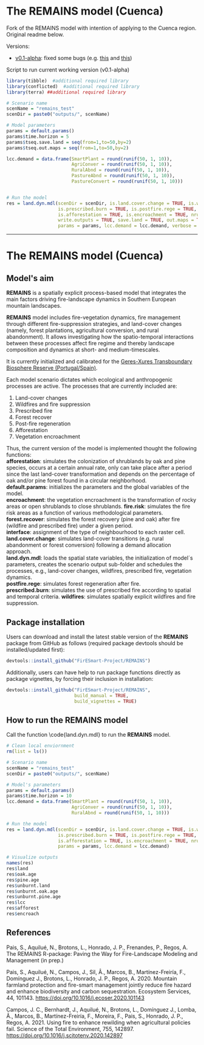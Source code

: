 # The REMAINS model (Cuenca) 

Fork of the REMAINS model with intention of applying to the Cuenca region. Original readme below. 

Versions:
- [v0.1-alpha](https://github.com/jamesdamillington/REMAINSCuenca/releases/tag/v0.1-alpha): fixed some bugs (e.g. [this](https://github.com/jamesdamillington/REMAINSCuenca/commit/cdc2d02de7497326047d34a2f805f876595b80f1) and [this](https://github.com/jamesdamillington/REMAINSCuenca/commit/dfe58286dd2dac9e76d5a246ba8690ce89dc2664)) 

Script to run current working version (v0.1-alpha)

```R
library(tibble)  #additional required library
library(conflicted)  #additional required library
library(terra) ##additional required library

# Scenario name
scenName = "remains_test"
scenDir = paste0("outputs/", scenName)

# Model parameters
params = default.params()
params$time.horizon = 5
params$tseq.save.land = seq(from=1,to=50,by=2)
params$tseq.out.maps = seq(from=1,to=50,by=2)

lcc.demand = data.frame(SmartPlant = round(runif(50, 1, 10)), 
                        AgriConver = round(runif(50, 1, 10)), 
                        RuralAbnd = round(runif(50, 1, 10)),
                        PastureAbnd = round(runif(50, 1, 10)),
                        PastureConvert = round(runif(50, 1, 10)))


# Run the model
res = land.dyn.mdl(scenDir = scenDir, is.land.cover.change = TRUE, is.wildfire = TRUE,
                   is.prescribed.burn = TRUE, is.postfire.rege = TRUE, is.forest.recover = TRUE,
                   is.afforestation = TRUE, is.encroachment = TRUE, nrun = 1, 
                   write.outputs = TRUE, save.land = TRUE, out.maps = TRUE,
                   params = params, lcc.demand = lcc.demand, verbose = TRUE)
```

---------------

# The REMAINS model (Cuenca) 

## Model's aim

**REMAINS** is a spatially explicit process-based model that integrates the main factors driving fire-landscape dynamics in Southern European mountain landscapes. 

**REMAINS** model includes fire-vegetation dynamics, fire management through different fire-suppression strategies, and land-cover changes (namely, forest plantations, agricultural conversion, and rural abandonment). It allows investigating how the spatio-temporal interactions between these processes affect fire regime and thereby landscape composition and dynamics at short- and medium-timescales. 

It is currently initialized and calibrated for the [Geres-Xures Transboundary Biosphere Reserve (Portugal/Spain)](https://en.unesco.org/biosphere/eu-na/geres-xures).

Each model scenario dictates which ecological and anthropogenic processes are active. The processes that are currently included are:  
1.	Land-cover changes  
2.	Wildfires and fire suppression  
3.	Prescribed fire  
4.	Forest recover  
5.	Post-fire regeneration  
6.	Afforestation   
7.	Vegetation encroachment  

Thus, the current version of the model is implemented thought the following functions:  
**afforestation**: simulates the colonization of shrublands by oak and pine species, occurs at a certain annual rate, only can take place after a period since the last land-cover transformation and depends on the percentage of oak and/or pine forest found in a circular neighborhood.  
**default.params**: initializes the parameters and the global variables of the model.  
**encroachment**: the vegetation encroachment is the transformation of rocky areas or open shrublands to close shrublands. 
**fire.risk**: simulates the fire risk areas as a function of various methodological parameters.  
**forest.recover**: simulates the forest recovery (pine and oak) after fire (wildfire and prescribed fire) under a given period.   
**interface**: assignment of the type of neighbourhood to each raster cell.  
**land.cover.change**: simulates land-cover transitions (e.g. rural abandonment or forest conversion) following a demand allocation approach.  
**land.dyn.mdl**: loads the spatial state variables, the initialization of model´s parameters, creates the scenario output sub-folder and schedules the processes, e.g., land-cover changes, wildfires, prescribed fire, vegetation dynamics.  
**postfire.rege**: simulates forest regeneration after fire.  
**prescribed.burn**: simulates the use of prescribed fire according to spatial and temporal criteria.
**wildfires**: simulates spatially explicit wildfires and fire suppression.  

## Package installation

Users can download and install the latest stable version of the **REMAINS** package from GitHub as follows (required package devtools should be installed/updated first):

```R
devtools::install_github("FirESmart-Project/REMAINS")
```
Additionally, users can have help to run package functions directly as package vignettes, by forcing their inclusion in installation:

```R
devtools::install_github("FirESmart-Project/REMAINS", 
                         build_manual = TRUE,
                         build_vignettes = TRUE)
```

## How to run the REMAINS model

Call the function \code{land.dyn.mdl} to run the **REMAINS** model.

```R
# Clean local enviornment
rm(list = ls())

# Scenario name
scenName = "remains_test"
scenDir = paste0("outputs/", scenName)

# Model's parameters
params = default.params()
params$time.horizon = 10
lcc.demand = data.frame(SmartPlant = round(runif(50, 1, 10)), 
                        AgriConver = round(runif(50, 1, 10)), 
                        RuralAbnd = round(runif(50, 1, 10)))

# Run the model
res = land.dyn.mdl(scenDir = scenDir, is.land.cover.change = TRUE, is.wildfire = TRUE,
                   is.prescribed.burn = TRUE, is.postfire.rege = TRUE, is.forest.recover = TRUE,
                   is.afforestation = TRUE, is.encroachment = TRUE, nrun = 1, save.land = FALSE, 
                   params = params, lcc.demand = lcc.demand)

# Visualize outputs
names(res)
res$land
res$oak.age
res$pine.age
res$unburnt.land
res$unburnt.oak.age
res$unburnt.pine.age
res$lcc
res$afforest
res$encroach
```

## References

Pais, S., Aquilué, N., Brotons, L., Honrado, J. P., Frenandes, P., Regos, A. The REMAINS R-package: Paving the Way for Fire-Landscape Modeling and Management (in prep.)

Pais, S., Aquilué, N., Campos, J., Sil, Â., Marcos, B., Martínez-Freiría, F., Domínguez J., Brotons, L., Honrado, J. P., Regos, A. 2020. Mountain farmland protection and fire-smart management jointly reduce fire hazard and enhance biodiversity and carbon sequestration. Ecosystem Services, 44, 101143. https://doi.org/10.1016/j.ecoser.2020.101143

Campos, J. C., Bernhardt, J., Aquilué, N., Brotons, L., Domínguez J., Lomba, Â., Marcos, B., Martínez-Freiría, F., Moreira, F., Pais, S., Honrado, J. P., Regos, A. 2021. Using fire to enhance rewilding when agricultural policies fail. Science of the Total Environment, 755, 142897. https://doi.org/10.1016/j.scitotenv.2020.142897
